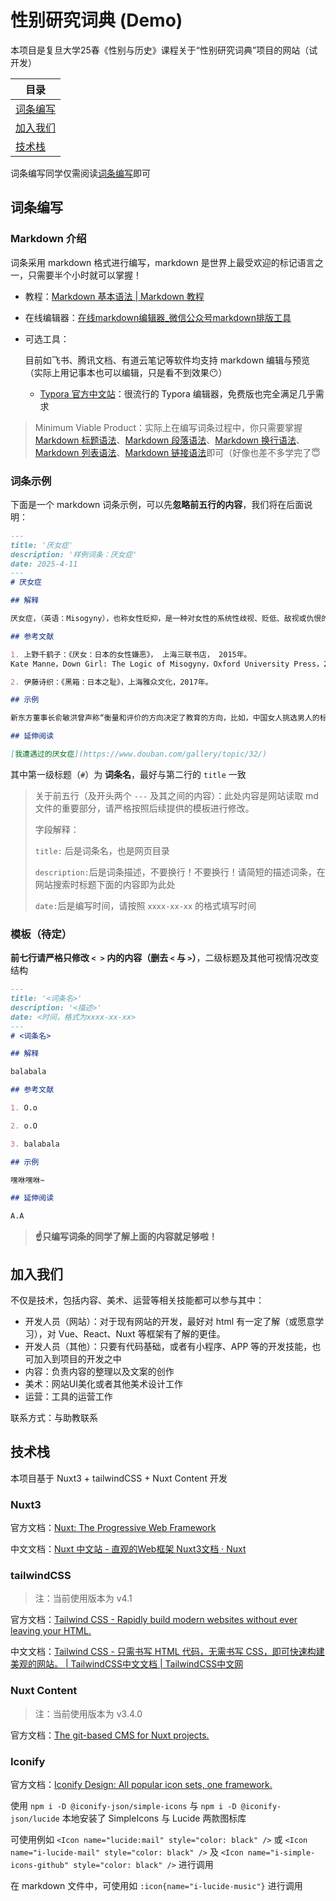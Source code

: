 # 性别研究词典 (Demo)

本项目是复旦大学25春《性别与历史》课程关于“性别研究词典”项目的网站（试开发）

| 目录 |
| ---- |
| [词条编写](#section1) |
| [加入我们](#section2) |
| [技术栈](#section3) |

词条编写同学仅需阅读[词条编写](#section1)即可

## 词条编写<a id="section1"></a>

### Markdown 介绍

词条采用 markdown 格式进行编写，markdown 是世界上最受欢迎的标记语言之一，只需要半个小时就可以掌握！

- 教程：[Markdown 基本语法 | Markdown 教程](https://markdown.com.cn/basic-syntax/)

- 在线编辑器：[在线markdown编辑器_微信公众号markdown排版工具](https://markdown.com.cn/editor/)

- 可选工具：

  目前如飞书、腾讯文档、有道云笔记等软件均支持 markdown 编辑与预览（实际上用记事本也可以编辑，只是看不到效果:no_mouth:）

  - [Typora 官方中文站](https://typoraio.cn/)：很流行的 Typora 编辑器，免费版也完全满足几乎需求

> Minimum Viable Product：实际上在编写词条过程中，你只需要掌握[Markdown 标题语法](https://markdown.com.cn/basic-syntax/headings.html)、[Markdown 段落语法](https://markdown.com.cn/basic-syntax/paragraphs.html)、[Markdown 换行语法](https://markdown.com.cn/basic-syntax/line-breaks.html)、[Markdown 列表语法](https://markdown.com.cn/basic-syntax/lists.html)、[Markdown 链接语法](https://markdown.com.cn/basic-syntax/links.html)即可（好像也差不多学完了:innocent:

### 词条示例

下面是一个 markdown 词条示例，可以先**忽略前五行的内容**，我们将在后面说明：

```markdown
---
title: '厌女症'
description: '样例词条：厌女症'
date: 2025-4-11
---
# 厌女症

## 解释

厌女症，（英语：Misogyny），也称女性贬抑，是一种对女性的系统性歧视、贬低、敌视或仇恨的文化态度、行为模式或制度性实践。它根植于性别不平等的社会结构中，表现为对女性价值的否定、性别角色的刻板化限制，以及对女性身体、自主权和社会地位的压迫。主要表现形式包括：对女性的刻板印象与贬低；将女性身体商品化；以道德绑架控制女性行为，诸如“荡妇羞辱”或“贞洁规训”；通过宗教、传统或媒体传播“男尊女卑”的价值观；法律与政策中对女性权益的忽视等。

## 参考文献

1. 上野千鹤子：《厌女：日本的女性嫌恶》， 上海三联书店， 2015年。
Kate Manne，Down Girl: The Logic of Misogyny，Oxford University Press，2017。

2. 伊藤诗织：《黑箱：日本之耻》，上海雅众文化，2017年。

## 示例

新东方董事长俞敏洪曾声称“衡量和评价的方向决定了教育的方向，比如，中国女人挑选男人的标准是要男人会赚钱，至于良心好不好不管，所以中国女性的堕落导致了国家的堕落。” 这一言论即是典型的厌女表现。参照：[俞敏洪道歉了，但这个时代的厌女症远没结束](http://www.bjnews.com.cn/culture/2018/11/19/522800.html)

## 延伸阅读

[我遭遇过的厌女症](https://www.douban.com/gallery/topic/32/)
```

其中第一级标题（`#`）为 **词条名**，最好与第二行的 `title` 一致

> 关于前五行（及开头两个 `---` 及其之间的内容）：此处内容是网站读取 md 文件的重要部分，请严格按照后续提供的模板进行修改。
>
> 字段解释：
>
> `title:` 后是词条名，也是网页目录
>
> `description:`后是词条描述，不要换行！不要换行！请简短的描述词条，在网站搜索时标题下面的内容即为此处
>
> `date:`后是编写时间，请按照 `xxxx-xx-xx` 的格式填写时间

### 模板（待定）

**前七行请严格只修改 `< >` 内的内容（删去 `<` 与 `>`）**，二级标题及其他可视情况改变结构

```markdown
---
title: '<词条名>'
description: '<描述>'
date: <时间，格式为xxxx-xx-xx>
---
# <词条名>

## 解释

balabala

## 参考文献

1. O.o

2. o.O

3. balabala

## 示例

嘿咻嘿咻~

## 延伸阅读

A.A

```

> **:point_up:只编写词条的同学了解上面的内容就足够啦！**

## 加入我们<a id="section2"></a>

不仅是技术，包括内容、美术、运营等相关技能都可以参与其中：

- 开发人员（网站）：对于现有网站的开发，最好对 html 有一定了解（或愿意学习），对 Vue、React、Nuxt 等框架有了解的更佳。
- 开发人员（其他）：只要有代码基础，或者有小程序、APP 等的开发技能，也可加入到项目的开发之中
- 内容：负责内容的整理以及文案的创作
- 美术：网站UI美化或者其他美术设计工作
- 运营：工具的运营工作

联系方式：与助教联系

## 技术栈<a id="section3"></a>

本项目基于 Nuxt3 + tailwindCSS + Nuxt Content 开发

### Nuxt3

官方文档：[Nuxt: The Progressive Web Framework](https://nuxt.com/)

中文文档：[Nuxt 中文站 - 直观的Web框架 Nuxt3文档 · Nuxt](https://nuxt.com.cn/)

### tailwindCSS

> 注：当前使用版本为 v4.1

官方文档：[Tailwind CSS - Rapidly build modern websites without ever leaving your HTML.](https://tailwindcss.com/)

中文文档：[Tailwind CSS - 只需书写 HTML 代码，无需书写 CSS，即可快速构建美观的网站。 | TailwindCSS中文文档 | TailwindCSS中文网](https://www.tailwindcss.cn/)

### Nuxt Content

> 注：当前使用版本为 v3.4.0

官方文档：[The git-based CMS for Nuxt projects.](https://content.nuxt.com/)

### Iconify

官方文档：[Iconify Design: All popular icon sets, one framework.](https://iconify.design/)

使用 `npm i -D @iconify-json/simple-icons` 与 `npm i -D @iconify-json/lucide` 本地安装了 SimpleIcons 与 Lucide 两款图标库

可使用例如 `<Icon name="lucide:mail" style="color: black" />` 或 `<Icon name="i-lucide-mail" style="color: black" />` 及 `<Icon name="i-simple-icons-github" style="color: black" />` 进行调用

在 markdown 文件中，可使用如 `:icon{name="i-lucide-music"}` 进行调用
